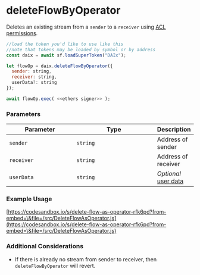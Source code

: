 # deleteFlowByOperator

Deletes an existing stream from a `sender` to a `receiver` using [ACL permissions](../../cfa-access-control-list-acl/).

```javascript
//load the token you'd like to use like this 
//note that tokens may be loaded by symbol or by address
const daix = await sf.loadSuperToken("DAIx");

let flowOp = daix.deleteFlowByOperator({
  sender: string,
  receiver: string,
  userData?: string
});

await flowOp.exec( <<ethers signer>> );
```

### Parameters

<table><thead><tr><th width="182">Parameter</th><th width="231.33333333333331">Type</th><th>Description</th></tr></thead><tbody><tr><td><code>sender</code></td><td><code>string</code></td><td>Address of sender</td></tr><tr><td><code>receiver</code></td><td><code>string</code></td><td>Address of receiver</td></tr><tr><td><code>userData</code></td><td><code>string</code></td><td><em>Optional</em> <a href="https://docs.superfluid.finance/superfluid/developers/super-apps/user-data">user data</a></td></tr></tbody></table>

### Example Usage

[https://codesandbox.io/s/delete-flow-as-operator-rfk6pd?from-embed=\&file=/src/DeleteFlowAsOperator.js](https://codesandbox.io/s/delete-flow-as-operator-rfk6pd?from-embed=\&file=/src/DeleteFlowAsOperator.js)

### Additional Considerations

* If there is already no stream from sender to receiver, then `deleteFlowByOperator` will revert.
